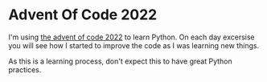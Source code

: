# Advent Of Code 2022

I'm using [the advent of code 2022](https://adventofcode.com/2022) to learn Python. On each day excersise you will see how I started to improve the code as I was learning new things.

As this is a learning process, don't expect this to have great Python practices.
